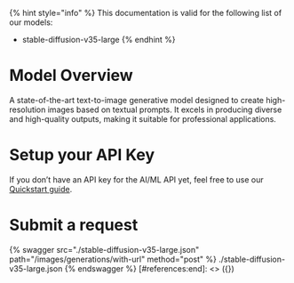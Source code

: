 [#references:start]: <> ({ "template": "openapi" })
{% hint style="info" %}
This documentation is valid for the following list of our models:
* stable-diffusion-v35-large
{% endhint %}

# Model Overview
A state-of-the-art text-to-image generative model designed to create high-resolution images based on textual prompts. It excels in producing diverse and high-quality outputs, making it suitable for professional applications.

# Setup your API Key
If you don’t have an API key for the AI/ML API yet, feel free to use our [Quickstart guide](https://docs.aimlapi.com/quickstart/setting-up).

# Submit a request
{% swagger src="./stable-diffusion-v35-large.json" path="/images/generations/with-url" method="post" %}
./stable-diffusion-v35-large.json
{% endswagger %}
[#references:end]: <> ({})